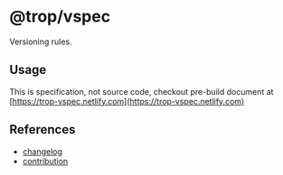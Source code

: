 # @trop/vspec

Versioning rules.

## Usage

This is specification, not source code, checkout pre-build document at
[https://trop-vspec.netlify.com](https://trop-vspec.netlify.com)

## References

* [changelog](changelog.md)
* [contribution](contribution.md)

